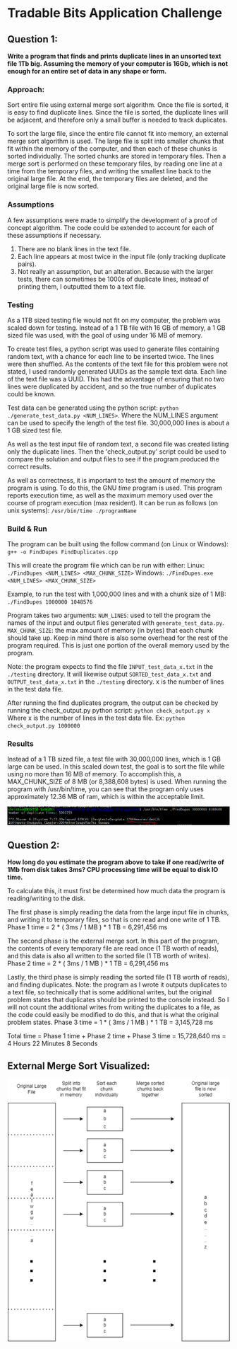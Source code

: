 # Tradable Bits Application Challenge

## Question 1:
**Write a program that finds and prints duplicate lines in an unsorted text file 1Tb big. Assuming the memory of your computer is 16Gb, which is not enough for an entire set of data in any shape or form.**

### Approach:
Sort entire file using external merge sort algorithm. Once the file is sorted, it is easy to find duplicate lines. Since the file is sorted, the duplicate lines will be adjacent, and therefore only a small buffer is needed to track duplicates.

To sort the large file, since the entire file cannot fit into memory, an external merge sort algorithm is used. The large file is split into smaller chunks that fit within the memory of the computer, and then each of these chunks is sorted individually. The sorted chunks are stored in temporary files. Then a merge sort is performed on these temporary files, by reading one line at a time from the  temporary files, and writing the smallest line back to the original large file. At the end, the temporary files are deleted, and the original large file is now sorted.

### Assumptions
A few assumptions were made to simplify the development of a proof of concept algorithm. The code could be extended to account for each of these assumptions if necessary.

1. There are no blank lines in the text file.
2. Each line appears at most twice in the input file (only tracking duplicate pairs).
3. Not really an assumption, but an alteration. Because with the larger tests, there can sometimes be 1000s of duplicate lines, instead of printing them, I outputted them to a text file.

### Testing
As a 1TB sized testing file would not fit on my computer, the problem was scaled down for testing. Instead of a 1 TB file with 16 GB of memory, a 1 GB sized file was used, with the goal of using under 16 MB of memory.

To create test files, a python script was used to generate files containing  random text, with a chance for each line to be inserted twice. The lines were then shuffled. As the contents of the text file for this problem were not stated, I used randomly generated UUIDs as the sample text data. Each line of the text file was  a UUID. This had the advantage of ensuring that no two lines were duplicated by accident, and so the true number of duplicates could be known.

Test data can be generated using the python script: `python ./generate_test_data.py <NUM_LINES>`. Where the NUM_LINES argument can be used to specify the length of the test file. 30,000,000 lines is about a 1 GB sized test file.

As well as the test input file of random text, a second file was created listing only the duplicate lines. Then the 'check_output.py' script could be used to  compare the solution and output files to see if the program produced the correct results.

As well as correctness, it is important to test the amount of memory the program is using. To do this, the GNU *time* program is used. This program reports execution time, as well as the maximum memory used over the course of program execution (max resident). It can be run as follows (on unix systems):
`/usr/bin/time ./programName`

### Build & Run
The program can be built using the follow command (on Linux or Windows):
`g++ -o FindDupes FindDuplicates.cpp`

This will create the program file which can be run with either:
Linux: `./FindDupes <NUM_LINES> <MAX_CHUNK_SIZE>`
Windows: `./FindDupes.exe <NUM_LINES> <MAX_CHUNK_SIZE>`

Example, to run the test with 1,000,000 lines and with a chunk size of 1 MB: 
 `./FindDupes 1000000 1048576`

Program takes two arguments:
`NUM_LINES`: used to tell the program the names of the input and output files generated with `generate_test_data.py`.
`MAX_CHUNK_SIZE`: the max amount of memory (in bytes) that each chunk should take up. Keep in mind there is also some overhead for the rest of the program required. This is just one portion of the overall memory used by the program.

Note: the program expects to find the file `INPUT_test_data_x.txt` in the `./testing` directory. It will likewise output `SORTED_test_data_x.txt` and `OUTPUT_test_data_x.txt` in the `./testing` directory. x is the number of lines in the test data file.

After running the find duplicates program, the output can be checked by running the check_output.py python script:
`python check_output.py x`
Where x is the number of lines in the test data file. Ex:
`python check_output.py 1000000`

### Results
Instead of a 1 TB sized file, a test file with 30,000,000 lines, which is 1 GB large can be used. In this scaled down test, the goal is to sort the file while using no more than 16 MB of memory. To accomplish this, a MAX_CHUNK_SIZE of 8 MB (or 8,388,608 bytes) is used. When running the program with /usr/bin/time, you can see that the program only uses approximately 12.36 MB of ram, which is within the acceptable limit.

![Only 12.36 MB of memory used during 1 GB test](1GB_test_output.png "1 GB Test Output")

## Question 2:
**How long do you estimate the program above to take if one read/write of 1Mb  from disk takes 3ms? CPU processing time will be equal to disk IO time.**

To calculate this, it must first be determined how much data the program is reading/writing to the disk. 

The first phase is simply reading the data from the large input file in chunks, and writing it to temporary files, so that is one read and one write of 1 TB.
Phase 1 time = 2 * ( 3ms / 1 MB ) * 1 TB = 6,291,456 ms

The second phase is the external merge sort. In this part of the program, the contents of every temporary file are read once (1 TB worth of reads), and this data is also all written to the sorted file (1 TB worth of writes).
Phase 2 time =  2 * ( 3ms / 1 MB ) * 1 TB = 6,291,456 ms

Lastly, the third phase is simply reading the sorted file (1 TB worth of reads), and finding duplicates. Note: the program as I wrote it outputs duplicates to a text file, so technically that is some additional writes, but the original problem states that duplicates should be printed to the console instead. So I will not count the additional writes from writing the duplicates to a file, as the code could easily be modified to do this, and that is what the original problem states.
Phase 3 time = 1 * ( 3ms / 1 MB ) * 1 TB = 3,145,728 ms

Total time = Phase 1 time + Phase 2 time + Phase 3 time = 15,728,640 ms = 4 Hours 22 Minutes 8 Seconds


## External Merge Sort Visualized:
![external merge sort figure](external_merge_sort_figure.png "External Merge Sort")
